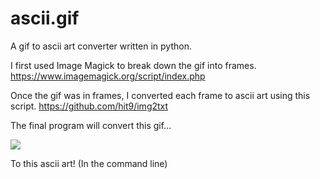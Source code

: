 # ascii.gif
A gif to ascii art converter written in python.

I first used Image Magick to break down the gif into frames. 
https://www.imagemagick.org/script/index.php

Once the gif was in frames, I converted each frame to ascii art using this script. 
https://github.com/hit9/img2txt

The final program will convert this gif...

![](https://media.giphy.com/media/l2R0aKwejYr8ycKAg/giphy.gif)



To this ascii art! (In the command line)
